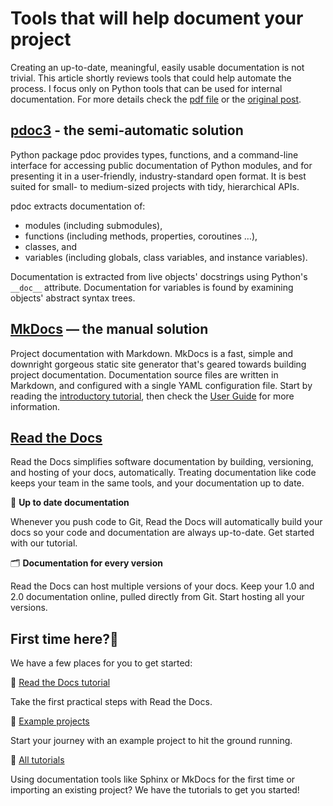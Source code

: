 # Tools that will help document your project

Creating an up-to-date, meaningful, easily usable documentation is not trivial. This article shortly reviews tools that could help automate the process. I focus only on Python tools that can be used for internal documentation. For more details check the [pdf file](../Python%20auto-generated%20documentation%20%E2%80%94%203%20tools.pdf) or the [original post](https://medium.com/blueriders/python-autogenerated-documentation-3-tools-that-will-help-document-your-project-c6d7623814ef).

## [pdoc3](https://pdoc3.github.io/pdoc/doc/pdoc/#pdoc&gsc.tab=0) - the semi-automatic solution

Python package pdoc provides types, functions, and a command-line interface for accessing public documentation of Python modules, and for presenting it in a user-friendly, industry-standard open format. It is best suited for small- to medium-sized projects with tidy, hierarchical APIs.

pdoc extracts documentation of:

* modules (including submodules),
* functions (including methods, properties, coroutines …),
* classes, and
* variables (including globals, class variables, and instance variables).

Documentation is extracted from live objects' docstrings using Python's `__doc__` attribute. Documentation for variables is found by examining objects' abstract syntax trees.

## [MkDocs](https://www.mkdocs.org/) — the manual solution

Project documentation with Markdown. MkDocs is a fast, simple and downright gorgeous static site generator that's geared towards building project documentation. Documentation source files are written in Markdown, and configured with a single YAML configuration file. Start by reading the [introductory tutorial](https://www.mkdocs.org/getting-started/), then check the [User Guide](https://www.mkdocs.org/user-guide/) for more information.

## [Read the Docs](https://docs.readthedocs.io/en/stable/index.html)

Read the Docs simplifies software documentation by building, versioning, and hosting of your docs, automatically. Treating documentation like code keeps your team in the same tools, and your documentation up to date.

🔄 **Up to date documentation**

Whenever you push code to Git, Read the Docs will automatically build your docs so your code and documentation are always up-to-date. Get started with our tutorial.

🗂️ **Documentation for every version**

Read the Docs can host multiple versions of your docs. Keep your 1.0 and 2.0 documentation online, pulled directly from Git. Start hosting all your versions.

## First time here?
We have a few places for you to get started:

🚀 [Read the Docs tutorial](https://docs.readthedocs.io/en/stable/tutorial/index.html)

Take the first practical steps with Read the Docs.

🚀 [Example projects](https://docs.readthedocs.io/en/stable/examples.html)

Start your journey with an example project to hit the ground running.

🚀 [All tutorials](https://docs.readthedocs.io/en/stable/tutorials/index.html)

Using documentation tools like Sphinx or MkDocs for the first time or importing an existing project? We have the tutorials to get you started!